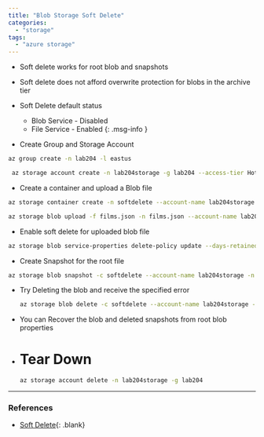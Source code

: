 ```yaml
---
title: "Blob Storage Soft Delete"
categories: 
  - "storage"
tags: 
  - "azure storage"
---
```


- Soft delete works for root blob and snapshots
- Soft delete does not afford overwrite protection for blobs in the archive tier
- Soft Delete default status
  - Blob Service - Disabled
  - File Service - Enabled
{: .msg-info }

- Create Group and Storage Account
```bash
az group create -n lab204 -l eastus
```
```bash
 az storage account create -n lab204storage -g lab204 --access-tier Hot -l eastus --min-tls-version TLS1_2 --sku Standard_LRS
```

- Create a container and upload a Blob file
```bash
az storage container create -n softdelete --account-name lab204storage 
```
```bash
az storage blob upload -f films.json -n films.json --account-name lab204storage -c softdelete
```

- Enable soft delete for uploaded blob file
```bash
az storage blob service-properties delete-policy update --days-retained 7  --account-name lab204storage --enable true
```

- Create Snapshot for the root file
```bash
az storage blob snapshot -c softdelete --account-name lab204storage -n stores.json
```

- Try Deleting the blob and receive the specified error
  ```bash
  az storage blob delete -c softdelete --account-name lab204storage -n stores.json --delete-snapshots include
  ```

- You can Recover the blob and deleted snapshots from root blob properties

- # Tear Down
  ```bash
  az storage account delete -n lab204storage -g lab204
  ```
  
---

### References
- [Soft Delete](https://docs.microsoft.com/en-us/azure/storage/blobs/soft-delete-blob-enable?tabs=azure-CLI){: .blank}
